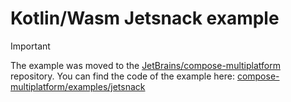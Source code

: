 # Kotlin/Wasm Jetsnack example

> [!IMPORTANT]  
> The example was moved to the [JetBrains/compose-multiplatform](https://github.com/JetBrains/compose-multiplatform) repository.
> You can find the code of the example here: [compose-multiplatform/examples/jetsnack](https://github.com/JetBrains/compose-multiplatform/blob/master/examples/jetsnack)
